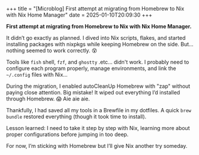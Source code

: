 +++
title = "[Microblog] First attempt at migrating from Homebrew to Nix with Nix Home Manager"
date = 2025-01-10T20:09:30
+++

**First attempt at migrating from Homebrew to Nix with Nix Home Manager.**

It didn’t go exactly as planned. I dived into Nix scripts, flakes, and started installing packages with nixpkgs while keeping Homebrew on the side.
But... nothing seemed to work correctly. 😵

Tools like `fish` shell, `fzf`, and `ghostty` .etc... didn't work.
I probably need to configure each program properly, manage environments, and link the `~/.config` files with Nix...

During the migration, I enabled autoCleanUp Homebrew with "zap" without paying close attention. Big mistake! It wiped out everything I’d installed through Homebrew. 😱 Aie aie aie.

Thankfully, I had saved all my tools in a Brewfile in my dotfiles. A quick `brew bundle` restored everything (though it took time to install).

Lesson learned: I need to take it step by step with Nix, learning more about proper configurations before jumping in too deep.

For now, I’m sticking with Homebrew but I’ll give Nix another try someday.
